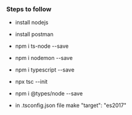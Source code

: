 ### Steps to follow

- install nodejs
- install postman

- npm i ts-node --save
- npm i nodemon --save
- npm i typescript --save
- npx tsc --init
- npm i @types/node --save

- in .tsconfig.json file make "target": "es2017"
